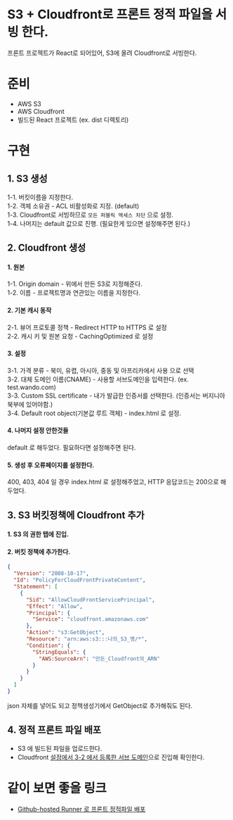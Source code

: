 # S3 + Cloudfront로 프론트 정적 파일을 서빙 한다.

프론트 프로젝트가 React로 되어있어, S3에 올려 Cloudfront로 서빙한다.

# 준비

- AWS S3
- AWS Cloudfront
- 빌드된 React 프로젝트 (ex. dist 디렉토리)

# 구현

## 1. S3 생성

1-1. 버킷이름을 지정한다.  
1-2. 객체 소유권 - ACL 비활성화로 지정. (default)  
1-3. Cloudfront로 서빙하므로 `모든 퍼블릭 액세스 차단` 으로 설정.  
1-4. 나머지는 default 값으로 진행. (필요한게 있으면 설정해주면 된다.)

## 2. Cloudfront 생성

#### 1. 원본

1-1. Origin domain - 위에서 만든 S3로 지정해준다.  
1-2. 이름 - 프로젝트명과 연관있는 이름을 지정한다.

#### 2. 기본 캐시 동작

2-1. 뷰어 프로토콜 정책 - Redirect HTTP to HTTPS 로 설정  
2-2. 캐시 키 및 원본 요청 - CachingOptimized 로 설정

#### 3. 설정

3-1. 가격 분류 - 북미, 유렵, 아시아, 중동 및 아프리카에서 사용 으로 선택  
3-2. 대체 도메인 이름(CNAME) - 사용할 서브도메인을 입력한다. (ex. test.wando.com)  
<a id="3-3"></a>
3-3. Custom SSL certificate - 내가 발급한 인증서를 선택한다. (인증서는 버지니아 북부에 있어야함.)  
3-4. Default root object(기본값 루트 객체) - index.html 로 설정.

#### 4. 나머지 설정 안한것들

default 로 해두었다. 필요하다면 설정해주면 된다.

#### 5. 생성 후 오류페이지를 설정한다.

400, 403, 404 일 경우 index.html 로 설정해주었고, HTTP 응답코드는 200으로 해두었다.

## 3. S3 버킷정책에 Cloudfront 추가

#### 1. S3 의 권한 탭에 진입.

#### 2. 버킷 정책에 추가한다.

```json
{
  "Version": "2008-10-17",
  "Id": "PolicyForCloudFrontPrivateContent",
  "Statement": [
    {
      "Sid": "AllowCloudFrontServicePrincipal",
      "Effect": "Allow",
      "Principal": {
        "Service": "cloudfront.amazonaws.com"
      },
      "Action": "s3:GetObject",
      "Resource": "arn:aws:s3:::나의_S3_명/*",
      "Condition": {
        "StringEquals": {
          "AWS:SourceArn": "만든_Cloudfront의_ARN"
        }
      }
    }
  ]
}
```

json 자체를 넣어도 되고 정책생성기에서 GetObject로 추가해줘도 된다.

## 4. 정적 프론트 파일 배포

- S3 에 빌드된 파일을 업로드한다.
- Cloudfront [설정에서 3-2 에서 등록한 서브 도메인](#3-3)으로 진입해 확인한다.

# 같이 보면 좋을 링크

- [Github-hosted Runner 로 프론트 정적파일 배포](https://github.com/kdw1521/TIL/blob/main/Github/Actions/Github-hosted-Runner_%EB%A1%9C_react_%EB%B0%B0%ED%8F%AC_CloudFront_S3.md)
